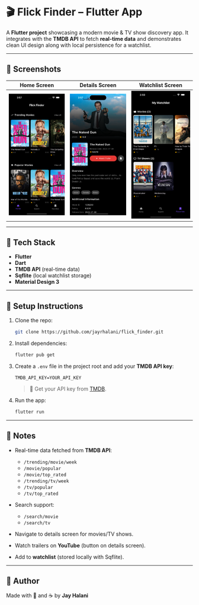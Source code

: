 # 🎬 Flick Finder – Flutter App

A **Flutter project** showcasing a modern movie & TV show discovery app.
It integrates with the **TMDB API** to fetch **real-time data** and demonstrates clean UI design along with local persistence for a watchlist.

---

## 📸 Screenshots

|                                         Home Screen                                         |                                           Details Screen                                          |                                            Watchlist Screen                                           |
| :-----------------------------------------------------------------------------------------: | :-----------------------------------------------------------------------------------------------: | :---------------------------------------------------------------------------------------------------: |
| <img src="/screenshots/screenshot_home_screen.png?raw=true" width="250" alt="Home Screen"/> | <img src="/screenshots/screenshot_details_screen.png?raw=true" width="250" alt="Details Screen"/> | <img src="/screenshots/screenshot_watchlist_screen.png?raw=true" width="250" alt="Watchlist Screen"/> |

---

## 🚀 Tech Stack

* **Flutter**
* **Dart**
* **TMDB API** (real-time data)
* **Sqflite** (local watchlist storage)
* **Material Design 3**

---

## 🔧 Setup Instructions

1. Clone the repo:

   ```bash
   git clone https://github.com/jayrhalani/flick_finder.git
   ```
2. Install dependencies:

   ```bash
   flutter pub get
   ```
3. Create a `.env` file in the project root and add your **TMDB API key**:

   ```env
   TMDB_API_KEY=YOUR_API_KEY
   ```

   > 🔑 Get your API key from [TMDB](https://www.themoviedb.org/).
4. Run the app:

   ```bash
   flutter run
   ```

---

## 🙌 Notes

* Real-time data fetched from **TMDB API**:

    * `/trending/movie/week`
    * `/movie/popular`
    * `/movie/top_rated`
    * `/trending/tv/week`
    * `/tv/popular`
    * `/tv/top_rated`
* Search support:

    * `/search/movie`
    * `/search/tv`
* Navigate to details screen for movies/TV shows.
* Watch trailers on **YouTube** (button on details screen).
* Add to **watchlist** (stored locally with Sqflite).

---

## 👋 Author

Made with 🎥 and ☕ by **Jay Halani**